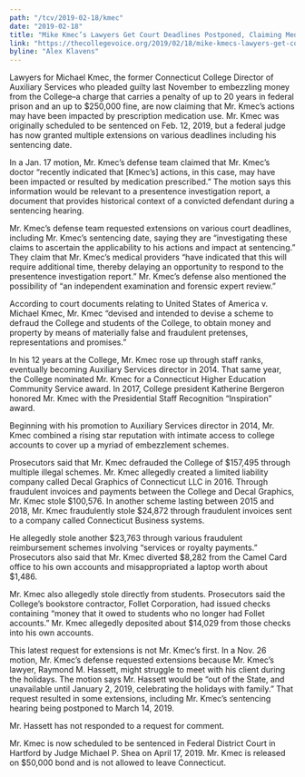 ```yaml
---
path: "/tcv/2019-02-18/kmec"
date: "2019-02-18"
title: "Mike Kmec’s Lawyers Get Court Deadlines Postponed, Claiming Medication May Have Influenced Embezzlement"
link: "https://thecollegevoice.org/2019/02/18/mike-kmecs-lawyers-get-court-deadlines-postponed-claiming-medication-may-have-influenced-embezzlement/"
byline: "Alex Klavens"
---
```


Lawyers for Michael Kmec, the former Connecticut College Director of Auxiliary Services who pleaded guilty last November to embezzling money from the College–a charge that carries a penalty of up to 20 years in federal prison and an up to $250,000 fine, are now claiming that Mr. Kmec’s actions may have been impacted by prescription medication use. Mr. Kmec was originally scheduled to be sentenced on Feb. 12, 2019, but a federal judge has now granted multiple extensions on various deadlines including his sentencing date.

In a Jan. 17 motion, Mr. Kmec’s defense team claimed that Mr. Kmec’s doctor “recently indicated that [Kmec’s] actions, in this case, may have been impacted or resulted by medication prescribed.” The motion says this information would be relevant to a presentence investigation report, a document that provides historical context of a convicted defendant during a sentencing hearing.

Mr. Kmec’s defense team requested extensions on various court deadlines, including Mr. Kmec’s sentencing date, saying they are “investigating these claims to ascertain the applicability to his actions and impact at sentencing.” They claim that Mr. Kmec’s medical providers “have indicated that this will require additional time, thereby delaying an opportunity to respond to the presentence investigation report.” Mr. Kmec’s defense also mentioned the possibility of “an independent examination and forensic expert review.”

According to court documents relating to United States of America v. Michael Kmec, Mr. Kmec “devised and intended to devise a scheme to defraud the College and students of the College, to obtain money and property by means of materially false and fraudulent pretenses, representations and promises.”

In his 12 years at the College, Mr. Kmec rose up through staff ranks, eventually becoming Auxiliary Services director in 2014. That same year, the College nominated Mr. Kmec for a Connecticut Higher Education Community Service award. In 2017, College president Katherine Bergeron honored Mr. Kmec with the Presidential Staff Recognition “Inspiration” award.

Beginning with his promotion to Auxiliary Services director in 2014, Mr. Kmec combined a rising star reputation with intimate access to college accounts to cover up a myriad of embezzlement schemes.

Prosecutors said that Mr. Kmec defrauded the College of $157,495 through multiple illegal schemes. Mr. Kmec allegedly created a limited liability company called Decal Graphics of Connecticut LLC in 2016. Through fraudulent invoices and payments between the College and Decal Graphics, Mr. Kmec stole $100,576. In another scheme lasting between 2015 and 2018, Mr. Kmec fraudulently stole $24,872 through fraudulent invoices sent to a company called Connecticut Business systems.

He allegedly stole another $23,763 through various fraudulent reimbursement schemes involving “services or royalty payments.” Prosecutors also said that Mr. Kmec diverted $8,282 from the Camel Card office to his own accounts and misappropriated a laptop worth about $1,486.

Mr. Kmec also allegedly stole directly from students. Prosecutors said the College’s bookstore contractor, Follet Corporation, had issued checks containing “money that it owed to students who no longer had Follet accounts.” Mr. Kmec allegedly deposited about $14,029 from those checks into his own accounts.

This latest request for extensions is not Mr. Kmec’s first. In a Nov. 26 motion, Mr. Kmec’s defense requested extensions because Mr. Kmec’s lawyer, Raymond M. Hassett, might struggle to meet with his client during the holidays. The motion says Mr. Hassett would be “out of the State, and unavailable until January 2, 2019, celebrating the holidays with family.” That request resulted in some extensions, including Mr. Kmec’s sentencing hearing being postponed to March 14, 2019.

Mr. Hassett has not responded to a request for comment.

Mr. Kmec is now scheduled to be sentenced in Federal District Court in Hartford by Judge Michael P. Shea on April 17, 2019. Mr. Kmec is released on $50,000 bond and is not allowed to leave Connecticut.
